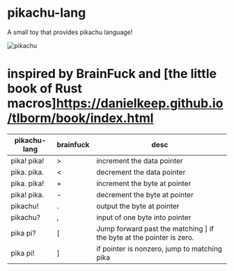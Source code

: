 # pikachu-lang
A small toy that provides pikachu language!

![pikachu](https://timgsa.baidu.com/timg?image&quality=80&size=b9999_10000&sec=1597591532859&di=ef74853c44ce060991e7c506fd972864&imgtype=0&src=http%3A%2F%2Fimages5.fanpop.com%2Fimage%2Fphotos%2F30600000%2FPikachu-pikachu-30613407-500-323.gif)

# inspired by BrainFuck and [the little book of Rust macros]<https://danielkeep.github.io/tlborm/book/index.html>

|  pikachu-lang   |  brainfuck  |   desc   |
|      ----       |    ----     |   ----   |
|pika! pika!      |  >          |    increment the data pointer|
|pika. pika.      |  <          |    decrement the data pointer|
|pika. pika!      |  +          |    increment the byte at pointer|
|pika! pika.      |  -          |    decrement the byte at pointer|
|pikachu!         |  .          |    output the byte at pointer|
|pikachu?         |  ,          |    input of one byte into pointer|
|pika pi?         |  \[          |   Jump forward past the matching \] if the byte at the pointer is zero.|
|pika pi!         |  \]          |    if pointer is nonzero, jump to matching pika|
